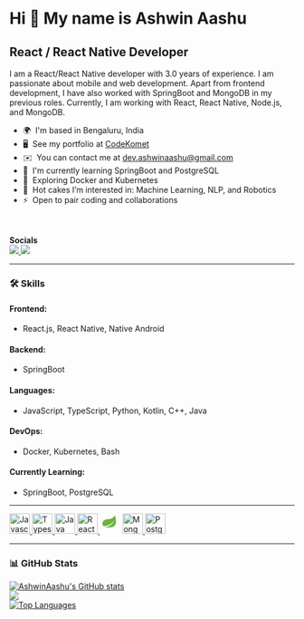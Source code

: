 Hi 👋 My name is Ashwin Aashu
=============================

React / React Native Developer
------------------------------

I am a React/React Native developer with 3.0 years of experience. I am passionate about mobile and web development. Apart from frontend development, I have also worked with SpringBoot and MongoDB in my previous roles. Currently, I am working with React, React Native, Node.js, and MongoDB.

* 🌍  I'm based in Bengaluru, India
* 🖥️  See my portfolio at [CodeKomet](http://codekomet.com/)
* ✉️  You can contact me at [dev.ashwinaashu@gmail.com](mailto:ashwinaashu13@gmail.com)
* 🧠  I'm currently learning SpringBoot and PostgreSQL
* 🐋  Exploring Docker and Kubernetes
* 🤖  Hot cakes I’m interested in: Machine Learning, NLP, and Robotics
* ⚡  Open to pair coding and collaborations

<br><br> 
<b>Socials</b> 
<br>
<a href="https://www.twitter.com/codeKomet" target="_blank" rel="noreferrer">
  <img src="https://img.shields.io/twitter/follow/codeKomet?logo=twitter&style=for-the-badge&color=0891b2&labelColor=1c1917"/>
</a>
<a href="https://www.github.com/AshwinAashu" target="_blank" rel="noreferrer">
  <img src="https://img.shields.io/github/followers/AshwinAashu?logo=github&style=for-the-badge&color=0891b2&labelColor=1c1917" />
</a>

---

### 🛠️ Skills

#### Frontend:
- React.js, React Native, Native Android

#### Backend:
- SpringBoot

#### Languages:
- JavaScript, TypeScript, Python, Kotlin, C++, Java

#### DevOps:
- Docker, Kubernetes, Bash

#### Currently Learning:
- SpringBoot, PostgreSQL

---

<p align="left">
  <a href="https://developer.mozilla.org/en-US/docs/Web/JavaScript" target="_blank" rel="noreferrer">
    <img src="https://raw.githubusercontent.com/danielcranney/readme-generator/main/public/icons/skills/javascript-colored.svg" width="36" height="36" alt="Javascript" />
  </a>
  <a href="https://www.typescriptlang.org/" target="_blank" rel="noreferrer">
    <img src="https://raw.githubusercontent.com/danielcranney/readme-generator/main/public/icons/skills/typescript-colored.svg" width="36" height="36" alt="Typescript" />
  </a>
  <a href="https://www.oracle.com/java/" target="_blank" rel="noreferrer">
    <img src="https://raw.githubusercontent.com/danielcranney/readme-generator/main/public/icons/skills/java-colored.svg" width="36" height="36" alt="Java" />
  </a>
  <a href="https://reactjs.org/" target="_blank" rel="noreferrer">
    <img src="https://raw.githubusercontent.com/danielcranney/readme-generator/main/public/icons/skills/react-colored.svg" width="36" height="36" alt="React" />
  </a>

<svg xmlns="http://www.w3.org/2000/svg" viewBox="0 0 500 500" width="36" height="36">
  <path d="M365.7 296.4c-49.5 66.1-155.9 43.7-223.7 47c0 0-12.1 0.8-24.1 2.5c0 0 4.6-2.1 10.4-4.2c47.8-16.6 70.3-20 99.4-34.9c54.5-27.9 108.9-89 119.8-152.2c-20.8 60.7-84 113.1-141.4 134.3c-39.5 14.6-110.6 28.7-110.6 28.7l-2.9-1.7c-48.2-23.7-49.9-128.5 38.3-162.2c38.7-15 75.3-6.7 117.3-16.6c44.5-10.4 96.1-43.7 116.8-87.3C388.1 120.1 416.4 229 365.7 296.4Z" fill="#6DB33F"/>
</svg>

  <a href="https://www.mongodb.com/" target="_blank" rel="noreferrer">
    <img src="https://raw.githubusercontent.com/danielcranney/readme-generator/main/public/icons/skills/mongodb-colored.svg" width="36" height="36" alt="MongoDB" />
  </a>
  <a href="https://www.postgresql.org/" target="_blank" rel="noreferrer">
    <img src="https://raw.githubusercontent.com/danielcranney/readme-generator/main/public/icons/skills/postgresql-colored.svg" width="36" height="36" alt="PostgreSQL" />
  </a>
</p>

---

### 📊 GitHub Stats
<a href="http://www.github.com/AshwinAashu">
  <img src="https://github-readme-stats.vercel.app/api?username=AshwinAashu&show_icons=true&hide=&count_private=true&title_color=0891b2&text_color=ffffff&icon_color=0891b2&bg_color=1c1917&hide_border=true&show_icons=true" alt="AshwinAashu's GitHub stats" />
</a>
<br>
<a href="http://www.github.com/AshwinAashu">
  <img src="https://github-readme-streak-stats.herokuapp.com/?user=AshwinAashu&stroke=ffffff&background=1c1917&ring=0891b2&fire=0891b2&currStreakNum=ffffff&currStreakLabel=0891b2&sideNums=ffffff&sideLabels=ffffff&dates=ffffff&hide_border=true" />
</a>
<br>
<a href="https://github.com/AshwinAashu" align="left">
  <img src="https://github-readme-stats.vercel.app/api/top-langs/?username=AshwinAashu&langs_count=10&title_color=0891b2&text_color=ffffff&icon_color=0891b2&bg_color=1c1917&hide_border=true&locale=en&custom_title=Top%20Languages" alt="Top Languages" />
</a>
